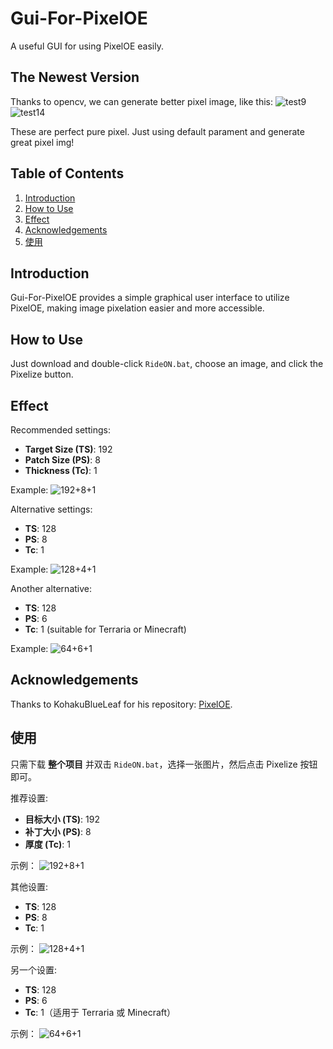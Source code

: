 # Gui-For-PixelOE
A useful GUI for using PixelOE easily.

## The Newest Version

Thanks to opencv, we can generate better pixel image, like this:
![test9](https://github.com/Koishi-Star/Gui-For-PixelOe/assets/66173435/1eda3dd8-2b9a-46e5-a33b-8a4657aedb9a)  
![test14](https://github.com/Koishi-Star/Gui-For-PixelOe/assets/66173435/bfe2ce96-a097-4550-87e1-38cfc9fd0375)  

These are perfect pure pixel. Just using default parament and generate great pixel img!

## Table of Contents

1. [Introduction](#introduction)
2. [How to Use](#how-to-use)
3. [Effect](#effect)
4. [Acknowledgements](#acknowledgements)
5. [使用](#使用)

## Introduction

Gui-For-PixelOE provides a simple graphical user interface to utilize PixelOE, making image pixelation easier and more accessible.

## How to Use

Just download and double-click `RideON.bat`, choose an image, and click the Pixelize button.

## Effect

Recommended settings:
- **Target Size (TS)**: 192
- **Patch Size (PS)**: 8
- **Thickness (Tc)**: 1

Example:
![192+8+1](https://github.com/Koishi-Star/Gui-For-PixelOe/assets/66173435/69c2b394-0648-4782-83e1-f2c6032fe9dd)

Alternative settings:
- **TS**: 128
- **PS**: 8
- **Tc**: 1

Example:
![128+4+1](https://github.com/Koishi-Star/Gui-For-PixelOe/assets/66173435/93b4341b-d881-4054-94ad-604981321bb9)

Another alternative:
- **TS**: 128
- **PS**: 6
- **Tc**: 1 (suitable for Terraria or Minecraft)

Example:
![64+6+1](https://github.com/Koishi-Star/Gui-For-PixelOe/assets/66173435/0890a75d-5330-4307-b2fe-8dfe8d99ddf3)

## Acknowledgements

Thanks to KohakuBlueLeaf for his repository: [PixelOE](https://github.com/KohakuBlueleaf/PixelOE).

## 使用

只需下载 **整个项目** 并双击 `RideON.bat`，选择一张图片，然后点击 Pixelize 按钮即可。

推荐设置:
- **目标大小 (TS)**: 192
- **补丁大小 (PS)**: 8
- **厚度 (Tc)**: 1

示例：
![192+8+1](https://github.com/Koishi-Star/Gui-For-PixelOe/assets/66173435/69c2b394-0648-4782-83e1-f2c6032fe9dd)

其他设置:
- **TS**: 128
- **PS**: 8
- **Tc**: 1

示例：
![128+4+1](https://github.com/Koishi-Star/Gui-For-PixelOe/assets/66173435/93b4341b-d881-4054-94ad-604981321bb9)

另一个设置:
- **TS**: 128
- **PS**: 6
- **Tc**: 1（适用于 Terraria 或 Minecraft）

示例：
![64+6+1](https://github.com/Koishi-Star/Gui-For-PixelOe/assets/66173435/0890a75d-5330-4307-b2fe-8dfe8d99ddf3)

